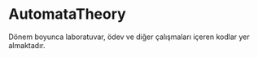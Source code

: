# AutomataTheory
Dönem boyunca laboratuvar, ödev ve diğer çalışmaları içeren kodlar yer almaktadır.
